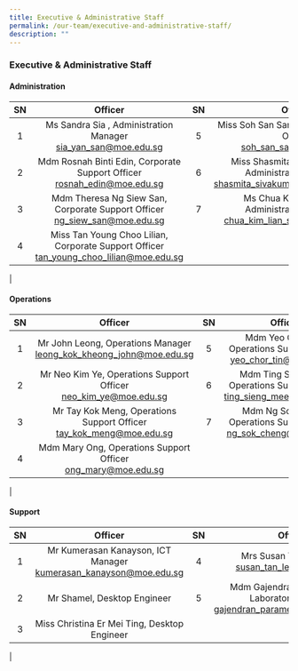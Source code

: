 ```yaml
---
title: Executive & Administrative Staff
permalink: /our-team/executive-and-administrative-staff/
description: ""
---
```

### Executive & Administrative Staff

#### Administration

| SN | Officer  | SN | Officer |
|:---:|:---:|:---:|:---:|
| 1 |  Ms Sandra Sia , Administration Manager <br> [sia_yan_san@moe.edu.sg](sia_yan_san@moe.edu.sg) | 5 | Miss Soh San San, Corporate Support Officer <br> [soh_san_san@moe.edu.sg](soh_san_san@moe.edu.sg) |
| 2 |  Mdm Rosnah Binti Edin, Corporate Support Officer <br> [rosnah_edin@moe.edu.sg](rosnah_edin@moe.edu.sg) | 6 |   Miss Shasmita Sivakumar Pillai, Administrative Executive <br>   [shasmita_sivakumar_pillai@moe.edu.sg](shasmita_sivakumar_pillai@moe.edu.sg)  |
| 3 |   Mdm Theresa Ng Siew San, Corporate Support Officer <br> [ng_siew_san@moe.edu.sg](ng_siew_san@moe.edu.sg)   | 7 |  Ms Chua Kim Lian Susan, Administrative Executive  <br>  [chua_kim_lian_susan@moe.edu.sg](chua_kim_lian_susan@moe.edu.sg)  |
| 4 |   Miss Tan Young Choo Lilian, Corporate Support Officer <br> [tan_young_choo_lilian@moe.edu.sg](tan_young_choo_lilian@moe.edu.sg)  |   |  |
|

#### Operations

| SN | Officer  | SN | Officer |
|:---:|:---:|:---:|:---:|
| 1 | Mr John Leong, Operations Manager <br> [ leong_kok_kheong_john@moe.edu.sg]( leong_kok_kheong_john@moe.edu.sg)  | 5 | Mdm Yeo Chor Tin, Operations Support Officer <br> [yeo_chor_tin@moe.edu.sg](yeo_chor_tin@moe.edu.sg)  |
| 2 | Mr Neo Kim Ye, Operations Support Officer <br> [neo_kim_ye@moe.edu.sg](neo_kim_ye@moe.edu.sg)  | 6 | Mdm Ting Sieng Mee, Operations Support Officer <br> [ting_sieng_mee@moe.edu.sg](ting_sieng_mee@moe.edu.sg)  |
|  3 | Mr Tay Kok Meng, Operations Support Officer <br> [tay_kok_meng@moe.edu.sg](tay_kok_meng@moe.edu.sg)  |  7 | Mdm Ng Sok Cheng, Operations Support Officer <br> [ng_sok_cheng@moe.edu.sg](ng_sok_cheng@moe.edu.sg)  |
|  4 | Mdm Mary Ong, Operations Support Officer <br>  [ong_mary@moe.edu.sg](ong_mary@moe.edu.sg)   |  |  |
|

#### Support

| SN | Officer  | SN | Officer |
|:---:|:---:|:---:|:---:|
| 1 | Mr Kumerasan Kanayson, ICT Manager <br> [kumerasan_kanayson@moe.edu.sg](kumerasan_kanayson@moe.edu.sg) | 4 | Mrs Susan Tan, Librarian <br> [susan_tan_ler@moe.edu.sg](susan_tan_ler@moe.edu.sg)  |
| 2 | Mr Shamel, Desktop Engineer    | 5 | Mdm Gajendran Parameswari, Laboratory Assistant <br> [gajendran_parameswari@moe.edu.sg](gajendran_parameswari@moe.edu.sg) |
|  3 | Miss Christina Er Mei Ting, Desktop Engineer    |   |   |
|